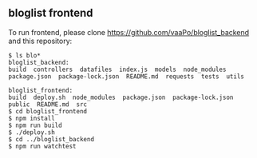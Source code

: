 ## bloglist frontend
To run frontend, please clone <https://github.com/vaaPo/bloglist_backend> and this repository:

```
$ ls blo*
bloglist_backend:
build  controllers  datafiles  index.js  models  node_modules  package.json  package-lock.json  README.md  requests  tests  utils

bloglist_frontend:
build  deploy.sh  node_modules  package.json  package-lock.json  public  README.md  src
$ cd bloglist_frontend
$ npm install
$ npm run build
$ ./deploy.sh
$ cd ../bloglist_backend
$ npm run watchtest
```

